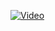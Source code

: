 [![Video](https://img.youtube.com/vi/okBdKHncSXE/0.jpg)](https://www.youtube.com/watch?v=okBdKHncSXE)
